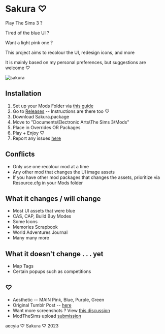 # Sakura ♡

Play The Sims 3 ?

Tired of the blue UI ?

Want a light pink one ?

This project aims to recolour the UI, redesign icons, and more

It is mainly based on my personal preferences, but suggestions are welcome ♡

![sakura](https://user-images.githubusercontent.com/57078659/214094736-689dcf19-3656-422e-b885-8bba937149a4.png)

## Installation

1. Set up your Mods Folder via [this guide](https://modthesims.info/wiki.php?title=Game_Help:Installing_Sims_3_Package_Files/Setup_and_Files)
2. Go to [Releases](https://github.com/aecyia/Sakura/releases) -- Instructions are there too ♡
3. Download Sakura.package
4. Move to "Documents\Electronic Arts\The Sims 3\Mods\"
5. Place in Overrides OR Packages
6. Play + Enjoy ♡
7. Report any issues [here](https://github.com/aecyia/Sakura/issues)

## Conflicts

+ Only use one recolour mod at a time
+ Any other mod that changes the UI image assets
+ If you have other mod packages that changes the assets, prioritize via Resource.cfg in your Mods folder

## What it changes / will change

+ Most UI assets that were blue
+ CAS, CAP, Build Buy Modes
+ Some Icons
+ Memories Scrapbook
+ World Adventures Journal
+ Many many more

## What it doesn't change . . . yet

+ Map Tags
+ Certain popups such as competitions

## ♡

+ Aesthetic -- MAIN Pink, Blue, Purple, Green
+ Original Tumblr Post -- [here](https://www.tumblr.com/astraace/695785491609632768/sakura?source=share)
+ Want more screenshots ? View [this discussion](https://github.com/aecyia/Sakura/discussions/14)
+ ModTheSims upload [submission](https://modthesims.info/d/673792)

aecyia ♡ Sakura ♡ 2023
